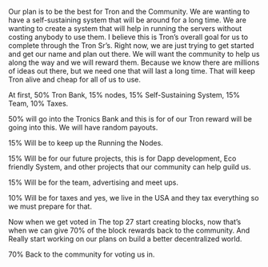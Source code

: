 Our plan is to be the best for Tron and the Community. We are wanting to have a self-sustaining system that will be around for a long time. We are wanting to create a system that will help in running the servers without costing anybody to use them. I believe this is Tron’s overall goal for us to complete through the Tron Sr’s. Right now, we are just trying to get started and get our name and plan out there. We will want the community to help us along the way and we will reward them. Because we know there are millions of ideas out there, but we need one that will last a long time. That will keep Tron alive and cheap for all of us to use.

At first, 50% Tron Bank, 15% nodes, 15% Self-Sustaining System, 15% Team, 10% Taxes. 

50% will go into the Tronics Bank and this is for of our Tron reward will be going into this. We will have random payouts. 

15% Will be to keep up the Running the Nodes.

15% Will be for our future projects, this is for Dapp development, Eco friendly System, and other projects that our community can help guild us.

15% Will be for the team, advertising and meet ups.

10% Will be for taxes and yes, we live in the USA and they tax everything so we must prepare for that.

Now when we get voted in The top 27 start creating blocks, now that’s when we can give 70% of the block rewards back to the community. And Really start working on our plans on build a better decentralized world.

70% Back to the community for voting us in.



